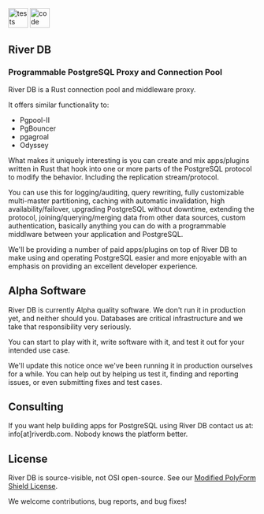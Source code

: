 <img style="display: inline" alt="tests" src="https://github.com/riverdb/riverdb/actions/workflows/tests.yml/badge.svg" height=40 />
<a style="display: inline" href="https://codecov.io/gh/riverdb/riverdb">
  <img style="display: inline" alt="code coverage" src="https://codecov.io/gh/riverdb/riverdb/branch/master/graph/badge.svg?token=EjhI1wBhtG" height=40 />
</a>

## River DB
### Programmable PostgreSQL Proxy and Connection Pool

River DB is a Rust connection pool and middleware proxy.

It offers similar functionality to:
- Pgpool-II
- PgBouncer
- pgagroal
- Odyssey

What makes it uniquely interesting is you can create and mix apps/plugins written in Rust that hook into one or more parts of the PostgreSQL protocol to modify the behavior. Including the replication stream/protocol.

<!---
It parses, normalizes, and provides the PostgreSQL AST for queries (using the Postgres parser). It
does this efficiently by using a high-performance query normalizer and caching the parsed AST
for the normalized query.
-->

You can use this for logging/auditing, query rewriting, fully customizable multi-master partitioning, caching with automatic invalidation, high availability/failover, upgrading PostgreSQL without downtime, extending the protocol, joining/querying/merging data from other data sources, custom authentication, basically anything you can do with a programmable middlware between your application and PostgreSQL.

We'll be providing a number of paid apps/plugins on top of River DB to make
using and operating PostgreSQL easier and more enjoyable with an
emphasis on providing an excellent developer experience.

## Alpha Software

River DB is currently Alpha quality software. We don't run it in production yet, and neither should you. Databases are critical infrastructure and we take that responsibility very seriously.

You can start to play with it, write software with it, and test it out for your intended use case.

We'll update this notice once we've been running it in production ourselves for a while. You can help out by helping us test it, finding and reporting issues, or even submitting fixes and test cases.

## Consulting

If you want help building apps for PostgreSQL using River DB contact us at: info[at]riverdb.com. Nobody knows the platform better.

## License

River DB is source-visible, not OSI open-source. See our [Modified PolyForm Shield License](LICENSE.md).

We welcome contributions, bug reports, and bug fixes!


